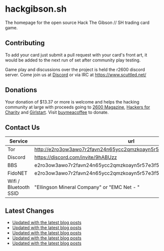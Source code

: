 # hackgibson.sh
The homepage for the open source Hack The Gibson // SH trading card game.


## Contributing

To add your card just submit a pull request with your card's front art, it would be added to the next run of set after community play testing.

Game play and discussions over the project is held the r2600 discord server. Come join us at [Discord](https://discord.com/invite/9hABUzz) or via IRC at https://www.scuttled.net/


## Donations

Your donation of $13.37 or more is welcome and helps the hacking community at large with proceeds going to [2600 Magazine](https://2600.com/), [Hackers for Charity](https://hackersforcharity.org) and [Girlstart](https://girlstart.org).  Visit [buymeacoffee](https://www.buymeacoffee.com/hackgibson.sh) to donate.


## Contact Us

Service | url
-|-
Tor | http://e2ro3ow3awo7r2favn24n65ycc2qmzkoayn5r57e3f56nvjwdcgg32ad.onion
Discord | https://discord.com/invite/9hABUzz
BBS | e2ro3ow3awo7r2favn24n65ycc2qmzkoayn5r57e3f56nvjwdcgg32ad.onion:23
FidoNET | e2ro3ow3awo7r2favn24n65ycc2qmzkoayn5r57e3f56nvjwdcgg32ad.onion:24554
Wifi / Bluetooth SSID | "Ellingson Mineral Company" or "EMC Net - <fidonet address>"

## Latest Changes
<!-- BLOG-POST-LIST:START -->
- [Updated with the latest blog posts](https://github.com/DFW2600/hackgibson.sh/commit/1bcf4d9ce06a7b8657adba18d5953f2fa962b955)
- [Updated with the latest blog posts](https://github.com/DFW2600/hackgibson.sh/commit/13a7a64aef47c839f44c514559571ff49d915bf2)
- [Updated with the latest blog posts](https://github.com/DFW2600/hackgibson.sh/commit/955cd1d85ec410efe2d904e1078f5a00f8bb349a)
- [Updated with the latest blog posts](https://github.com/DFW2600/hackgibson.sh/commit/5b9ec201cc622900972b5df0537cef0634161f83)
- [Updated with the latest blog posts](https://github.com/DFW2600/hackgibson.sh/commit/d18f067f04d8223c5835b075081cb0e0a74bebc4)
<!-- BLOG-POST-LIST:END -->
